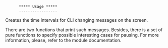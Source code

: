           ***** Usage *****
          -----------------

Creates the time intervals for CLI changing messages on the screen.

There are two functions that print such messages. Besides, there is a set of
pure functions to specify possible interesting cases for pausing.
For more information, please, refer to the module documentation.
